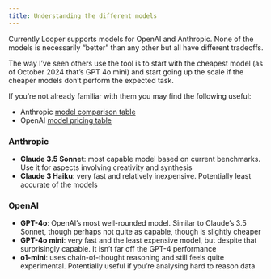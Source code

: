```yaml
---
title: Understanding the different models
---
```


Currently Looper supports models for OpenAI and Anthropic. None of the models is necessarily “better” than any other but all have different tradeoffs.

The way I’ve seen others use the tool is to start with the cheapest model (as of October 2024 that’s GPT 4o mini) and start going up the scale if the cheaper models don’t perform the expected task.

If you’re not already familiar with them you may find the following useful:

 - Anthropic [model comparison table](https://docs.anthropic.com/en/docs/about-claude/models#model-comparison-table)  
 - OpenAI [model pricing table](https://openai.com/api/pricing/)

### Anthropic

 - **Claude 3.5 Sonnet**: most capable model based on current benchmarks. Use it for aspects involving creativity and synthesis  
 - **Claude 3 Haiku**: very fast and relatively inexpensive. Potentially least accurate of the models

### OpenAI

 - **GPT-4o**: OpenAI’s most well-rounded model. Similar to Claude’s 3.5 Sonnet, though perhaps not quite as capable, though is slightly cheaper  
 - **GPT-4o mini**: very fast and the least expensive model, but despite that surprisingly capable. It isn’t far off the GPT-4 performance  
 - **o1-mini**: uses chain-of-thought reasoning and still feels quite experimental. Potentially useful if you’re analysing hard to reason data 